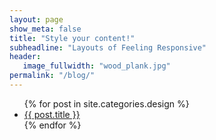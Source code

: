 ```yaml
---
layout: page
show_meta: false
title: "Style your content!"
subheadline: "Layouts of Feeling Responsive"
header:
   image_fullwidth: "wood_plank.jpg"
permalink: "/blog/"
---
```

<ul>
    {% for post in site.categories.design %}
    <li><a href="{{ site.url }}{{ post.url }}">{{ post.title }}</a></li>
    {% endfor %}
</ul>